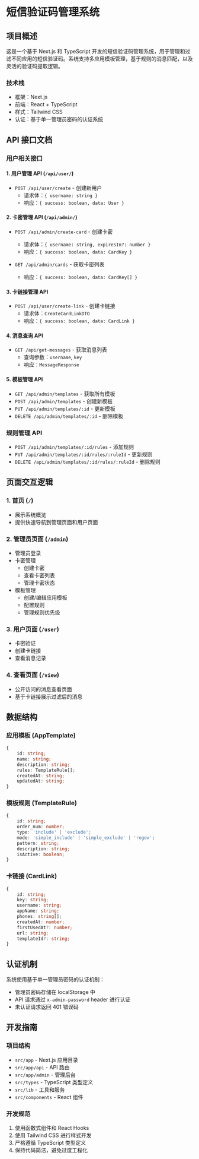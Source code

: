 # 短信验证码管理系统

## 项目概述

这是一个基于 Next.js 和 TypeScript 开发的短信验证码管理系统，用于管理和过滤不同应用的短信验证码。系统支持多应用模板管理，基于规则的消息匹配，以及灵活的验证码提取逻辑。

### 技术栈

- 框架：Next.js
- 前端：React + TypeScript
- 样式：Tailwind CSS
- 认证：基于单一管理员密码的认证系统

## API 接口文档

### 用户相关接口

#### 1. 用户管理 API (`/api/user/`)
- `POST /api/user/create` - 创建新用户
  - 请求体：`{ username: string }`
  - 响应：`{ success: boolean, data: User }`

#### 2. 卡密管理 API (`/api/admin/`)
- `POST /api/admin/create-card` - 创建卡密
  - 请求体：`{ username: string, expiresIn?: number }`
  - 响应：`{ success: boolean, data: CardKey }`

- `GET /api/admin/cards` - 获取卡密列表
  - 响应：`{ success: boolean, data: CardKey[] }`

#### 3. 卡链接管理 API
- `POST /api/user/create-link` - 创建卡链接
  - 请求体：`CreateCardLinkDTO`
  - 响应：`{ success: boolean, data: CardLink }`

#### 4. 消息查询 API
- `GET /api/get-messages` - 获取消息列表
  - 查询参数：`username`, `key`
  - 响应：`MessageResponse`

#### 5. 模板管理 API
- `GET /api/admin/templates` - 获取所有模板
- `POST /api/admin/templates` - 创建新模板
- `PUT /api/admin/templates/:id` - 更新模板
- `DELETE /api/admin/templates/:id` - 删除模板

### 规则管理 API
- `POST /api/admin/templates/:id/rules` - 添加规则
- `PUT /api/admin/templates/:id/rules/:ruleId` - 更新规则
- `DELETE /api/admin/templates/:id/rules/:ruleId` - 删除规则

## 页面交互逻辑

### 1. 首页 (`/`)
- 展示系统概览
- 提供快速导航到管理页面和用户页面

### 2. 管理员页面 (`/admin`)
- 管理员登录
- 卡密管理
  - 创建卡密
  - 查看卡密列表
  - 管理卡密状态
- 模板管理
  - 创建/编辑应用模板
  - 配置规则
  - 管理规则优先级

### 3. 用户页面 (`/user`)
- 卡密验证
- 创建卡链接
- 查看消息记录

### 4. 查看页面 (`/view`)
- 公开访问的消息查看页面
- 基于卡链接展示过滤后的消息

## 数据结构

### 应用模板 (AppTemplate)
```typescript
{
    id: string;
    name: string;
    description: string;
    rules: TemplateRule[];
    createdAt: string;
    updatedAt: string;
}
```

### 模板规则 (TemplateRule)
```typescript
{
    id: string;
    order_num: number;
    type: 'include' | 'exclude';
    mode: 'simple_include' | 'simple_exclude' | 'regex';
    pattern: string;
    description: string;
    isActive: boolean;
}
```

### 卡链接 (CardLink)
```typescript
{
    id: string;
    key: string;
    username: string;
    appName: string;
    phones: string[];
    createdAt: number;
    firstUsedAt?: number;
    url: string;
    templateId?: string;
}
```

## 认证机制

系统使用基于单一管理员密码的认证机制：
- 管理员密码存储在 localStorage 中
- API 请求通过 `x-admin-password` header 进行认证
- 未认证请求返回 401 错误码

## 开发指南

### 项目结构
- `src/app` - Next.js 应用目录
- `src/app/api` - API 路由
- `src/app/admin` - 管理后台
- `src/types` - TypeScript 类型定义
- `src/lib` - 工具和服务
- `src/components` - React 组件

### 开发规范
1. 使用函数式组件和 React Hooks
2. 使用 Tailwind CSS 进行样式开发
3. 严格遵循 TypeScript 类型定义
4. 保持代码简洁，避免过度工程化 